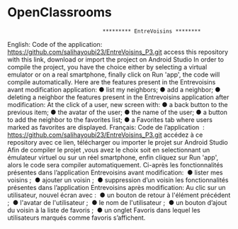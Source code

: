 # OpenClassrooms 
 
                                  ********* EntreVoisins ********
                                  
  
English:
  Code of the application:
  https://github.com/salihayoubi23/EntreVoisins_P3.git
  access this repository with this link, download or import the project on Android Studio
  In order to compile the project, you have the choice either by selecting a virtual emulator or on a real smartphone,
  finally click on Run 'app', the code will compile automatically.
  Here are the features present in the Entrevoisins avant modification application:
   ● list my neighbors;
   ● add a neighbor;
   ● deleting a neighbor
  the features present in the Entrevoisins application after modification:
  At the click of a user, new screen with:
   ● a back button to the previous item;
   ● the avatar of the user;
   ● the name of the user;
   ● a button to add the neighbor to the favorites list;
   ● a Favorites tab where users marked as favorites are displayed.
   Français:
Code de l’application  :
https://github.com/salihayoubi23/EntreVoisins_P3.git
accédez à ce repository avec ce lien, télécharger ou importer le projet sur Android Studio
Afin de compiler le projet ,vous avez le choix soit en selectionnant un émulateur virtuel ou sur un réel smartphone,
enfin cliquez sur Run 'app', alors  le code sera compiler automatiquement.
Ci-après les fonctionnalités présentes dans l’application Entrevoisins avant modification: 
 ● lister mes voisins ; 
 ● ajouter un voisin ;  
 ● suppression d’un voisin
les fonctionnalités présentes dans l’application Entrevoisins après modification:
Au clic sur un utilisateur, nouvel écran avec : 
 ● un bouton de retour à l'élément précédent ; 
 ● l'avatar de l'utilisateur ; 
 ● le nom de l'utilisateur ; 
 ● un bouton d’ajout du voisin à la liste de favoris ; 
 ● un onglet Favoris dans lequel les utilisateurs marqués comme favoris s’affichent. 

